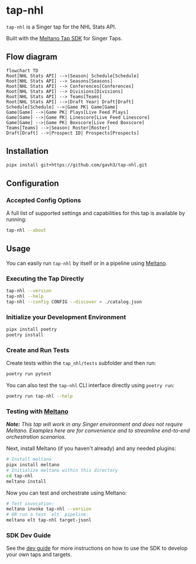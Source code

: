 # tap-nhl

`tap-nhl` is a Singer tap for the NHL Stats API.

Built with the [Meltano Tap SDK](https://sdk.meltano.com) for Singer Taps.


## Flow diagram
```mermaid
flowchart TD
Root[NHL Stats API] -->|Season| Schedule[Schedule]
Root[NHL Stats API] --> Seasons[Seasons]
Root[NHL Stats API] --> Conferences[Conferences]
Root[NHL Stats API] --> Divisions[Divisions]
Root[NHL Stats API] --> Teams[Teams]
Root[NHL Stats API] -->|Draft Year| Draft[Draft]
Schedule[Schedule] -->|Game PK| Game[Game]
Game[Game] -->|Game PK| Plays[Live Feed Plays]
Game[Game] -->|Game PK| Linescore[Live Feed Linescore]
Game[Game] -->|Game PK| Boxscore[Live Feed Boxscore]
Teams[Teams] -->|Season| Roster[Roster]
Draft[Draft] -->|Prospect ID| Prospects[Prospects]
```

## Installation

```bash
pipx install git+https://github.com/gavh3/tap-nhl.git
```

## Configuration

### Accepted Config Options

A full list of supported settings and capabilities for this
tap is available by running:

```bash
tap-nhl --about
```

## Usage

You can easily run `tap-nhl` by itself or in a pipeline using [Meltano](https://meltano.com/).

### Executing the Tap Directly

```bash
tap-nhl --version
tap-nhl --help
tap-nhl --config CONFIG --discover > ./catalog.json
```

### Initialize your Development Environment

```bash
pipx install poetry
poetry install
```

### Create and Run Tests

Create tests within the `tap_nhl/tests` subfolder and
  then run:

```bash
poetry run pytest
```

You can also test the `tap-nhl` CLI interface directly using `poetry run`:

```bash
poetry run tap-nhl --help
```

### Testing with [Meltano](https://www.meltano.com)

_**Note:** This tap will work in any Singer environment and does not require Meltano.
Examples here are for convenience and to streamline end-to-end orchestration scenarios._

Next, install Meltano (if you haven't already) and any needed plugins:

```bash
# Install meltano
pipx install meltano
# Initialize meltano within this directory
cd tap-nhl
meltano install
```

Now you can test and orchestrate using Meltano:

```bash
# Test invocation:
meltano invoke tap-nhl --version
# OR run a test `elt` pipeline:
meltano elt tap-nhl target-jsonl
```

### SDK Dev Guide

See the [dev guide](https://sdk.meltano.com/en/latest/dev_guide.html) for more instructions on how to use the SDK to
develop your own taps and targets.
